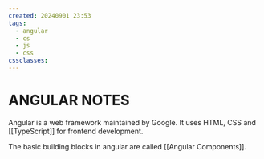 ```yaml
---
created: 20240901 23:53
tags:
  - angular
  - cs
  - js
  - css
cssclasses:
---
```


# ANGULAR NOTES
Angular is a web framework maintained by Google. It uses HTML, CSS and [[TypeScript]] for frontend development.

The basic building blocks in angular are called [[Angular Components]].
